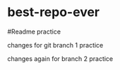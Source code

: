 # best-repo-ever
#Readme practice

changes for git branch 1 practice

changes again for branch 2 practice